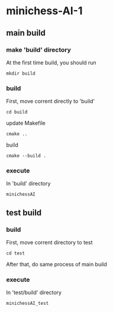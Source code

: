 # minichess-AI-1

## main build

### make 'build' directory

At the first time build, you should run

```
mkdir build
```

### build

First, move corrent directly to 'build'

```
cd build
```

update Makefile

```
cmake ..
```

build

```
cmake --build .
```

### execute

In 'build' directory

```
minichessAI
```

## test build

### build

First, move corrent directory to test

```
cd test
```

After that, do same process of main build

### execute

In 'test/build' directory

```
minichessAI_test
```

